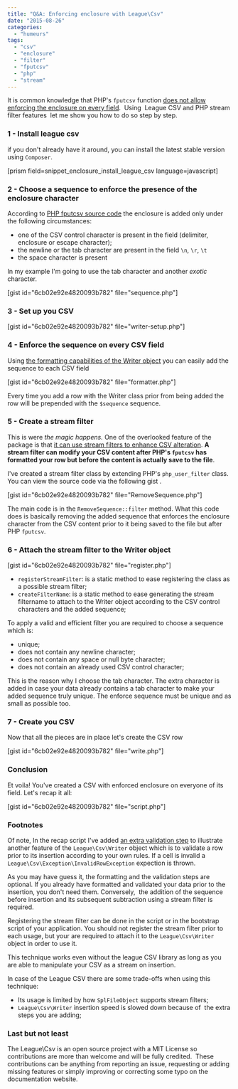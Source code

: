 ```yaml
---
title: "Q&A: Enforcing enclosure with League\Csv"
date: "2015-08-26"
categories: 
  - "humeurs"
tags: 
  - "csv"
  - "enclosure"
  - "filter"
  - "fputcsv"
  - "php"
  - "stream"
---
```


It is common knowledge that PHP's `fputcsv` function [does not allow enforcing the enclosure on every field](http://stackoverflow.com/questions/2489553/forcing-fputcsv-to-use-enclosure-for-all-fields).  Using  League CSV and PHP stream filter features  let me show you how to do so step by step.

### 1 - Install league csv

if you don't already have it around, you can install the latest stable version using `Composer`.

\[prism field=snippet\_enclosure\_install\_league\_csv language=javascript\]

### 2 - Choose a sequence to enforce the presence of the enclosure character

According to [PHP fputcsv source code](https://github.com/php/php-src/blob/master/ext/standard/file.c#L1879) the enclosure is added only under the following circumstances:

- one of the CSV control character is present in the field (delimiter, enclosure or escape character);
- the newline or the tab character are present in the field `\n`, `\r`, `\t`
- the space character is present

In my example I'm going to use the tab character and another _exotic_ character.

\[gist id="6cb02e92e4820093b782" file="sequence.php"\]

### 3 - Set up you CSV

\[gist id="6cb02e92e4820093b782" file="writer-setup.php"\]

### 4 - Enforce the sequence on every CSV field

Using [the formatting capabilities of the Writer object](http://csv.thephpleague.com/inserting/#row-formatting) you can easily add the sequence to each CSV field

\[gist id="6cb02e92e4820093b782" file="formatter.php"\]

Every time you add a row with the Writer class prior from being added the row will be prepended with the `$sequence` sequence.

### 5 - Create a stream filter

This is were _the magic happens._ One of the overlooked feature of the package is that [it can use stream filters to enhance CSV alteration](http://csv.thephpleague.com/filtering/). **A stream filter can modify your CSV content after PHP's `fputcsv` has formatted your row but before the content is actually save to the file**.

I've created a stream filter class by extending PHP's `php_user_filter` class. You can view the source code via the following gist .

\[gist id="6cb02e92e4820093b782" file="RemoveSequence.php"\]

The main code is in the `RemoveSequence::filter` method. What this code does is basically removing the added sequence that enforces the enclosure character from the CSV content prior to it being saved to the file but after PHP `fputcsv`.

### 6 - Attach the stream filter to the Writer object

\[gist id="6cb02e92e4820093b782" file="register.php"\]

- `registerStreamFilter`: is a static method to ease registering the class as a possible stream filter;
- `createFilterName`: is a static method to ease generating the stream filtername to attach to the Writer object according to the CSV control characters and the added sequence;

To apply a valid and efficient filter you are required to choose a sequence which is:

- unique;
- does not contain any newline character;
- does not contain any space or null byte character;
- does not contain an already used CSV control character;

This is the reason why I choose the tab character. The extra character is added in case your data already contains a tab character to make your added sequence truly unique. The enforce sequence must be unique and as small as possible too.

### 7 - Create you CSV

Now that all the pieces are in place let's create the CSV row

\[gist id="6cb02e92e4820093b782" file="write.php"\]

### Conclusion

Et voila! You've created a CSV with enforced enclosure on everyone of its field. Let's recap it all:

\[gist id="6cb02e92e4820093b782" file="script.php"\]

### Footnotes

Of note, In the recap script I've added [an extra validation step](http://csv.thephpleague.com/inserting/#row-validation) to illustrate another feature of the `League\Csv\Writer` object which is to validate a row prior to its insertion according to your own rules. If a cell is invalid a `League\Csv\Exception\InvalidRowException` expection is thrown.

As you may have guess it, the formatting and the validation steps are optional. If you already have formatted and validated your data prior to the insertion, you don't need them. Conversely,  the addition of the sequence before insertion and its subsequent subtraction using a stream filter is required.

Registering the stream filter can be done in the script or in the bootstrap script of your application. You should not register the stream filter prior to each usage, but your are required to attach it to the `League\Csv\Writer` object in order to use it.

This technique works even without the league CSV library as long as you are able to manipulate your CSV as a stream on insertion.

In case of the League CSV there are some trade-offs when using this technique:

- Its usage is limited by how `SplFileObject` supports stream filters;
- `League\Csv\Writer` insertion speed is slowed down because of  the extra steps you are adding;

### Last but not least

The League\\Csv is an open source project with a MIT License so contributions are more than welcome and will be fully credited.  These contributions can be anything from reporting an issue, requesting or adding missing features or simply improving or correcting some typo on the documentation website.
